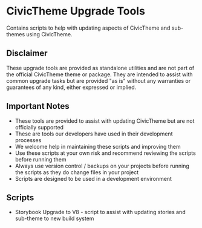 # CivicTheme Upgrade Tools

Contains scripts to help with updating aspects of CivicTheme and sub-themes using CivicTheme.

## Disclaimer

These upgrade tools are provided as standalone utilities and are not part of the official CivicTheme theme or package. 
They are intended to assist with common upgrade tasks but are provided "as is" without any warranties or guarantees of any kind, either expressed or implied.

## Important Notes

- These tools are provided to assist with updating CivicTheme but are not officially supported
- These are tools our developers have used in their development processes
- We welcome help in maintaining these scripts and improving them
- Use these scripts at your own risk and recommend reviewing the scripts before running them
- Always use version control / backups on your projects before running the scripts as they do change files in your project
- Scripts are designed to be used in a development environment


## Scripts

- Storybook Upgrade to V8 - script to assist with updating stories and sub-theme to new build system
